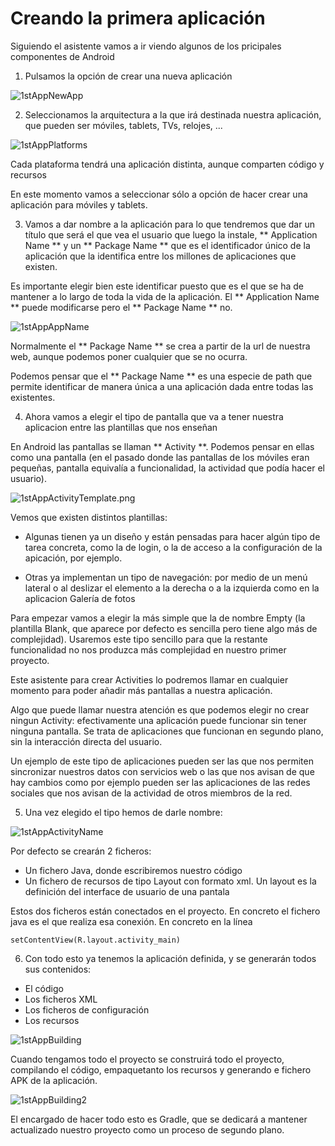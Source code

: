 # Creando la primera aplicación

Siguiendo el asistente vamos a ir viendo algunos de los pricipales componentes de Android


1. Pulsamos la opción de crear una nueva aplicación

![1stAppNewApp](./imagenes/1stAppNewApp.png)

2. Seleccionamos la arquitectura a la que irá destinada nuestra aplicación, que pueden ser móviles, tablets, TVs, relojes, ...

![1stAppPlatforms](./imagenes/1stAppPlatforms.png)

Cada plataforma tendrá una aplicación distinta, aunque comparten código y recursos

En este momento vamos a seleccionar sólo a opción de hacer crear una aplicación para móviles y tablets.

3. Vamos a dar nombre a la aplicación para lo que tendremos que dar un título que será el que vea el usuario que luego la instale, ** Application Name ** y un ** Package Name ** que es el identificador único de la aplicación que la identifica entre los millones de aplicaciones que existen.

Es importante elegir bien este identificar puesto que es el que se ha de mantener a lo largo de toda la vida de la aplicación. El  ** Application Name ** puede modificarse pero el ** Package Name ** no.

![1stAppAppName](./imagenes/1stAppAppName.png)

Normalmente el ** Package Name ** se crea a partir de la url de nuestra web, aunque podemos poner cualquier que se no ocurra.

Podemos pensar que el ** Package Name ** es una especie de path que permite identificar de manera única a una aplicación dada entre todas las existentes.

4. Ahora vamos a elegir el tipo de pantalla que va a tener nuestra aplicacion entre las plantillas que nos enseñan

En Android las pantallas se llaman ** Activity **. Podemos pensar en ellas como una pantalla (en el pasado donde las pantallas de los móviles eran pequeñas, pantalla equivalía a funcionalidad, la actividad que podía hacer el usuario).

![1stAppActivityTemplate.png](./imagenes/1stAppActivityTemplate.png)

Vemos que existen distintos plantillas:

* Algunas tienen ya un diseño y están pensadas para hacer algún tipo de tarea concreta, como la de login, o la de acceso a la configuración de la apicación, por ejemplo.

* Otras ya implementan un tipo de navegación: por medio de un menú lateral o al deslizar el elemento a la derecha o a la izquierda como en la aplicacion Galería de fotos

Para empezar vamos a elegir la más simple que la de nombre Empty (la plantilla Blank, que aparece por defecto es sencilla pero tiene algo más de complejidad). Usaremos este tipo sencillo para que la restante funcionalidad no nos produzca más complejidad en nuestro primer proyecto.

Este asistente para crear Activities lo podremos llamar en cualquier momento para poder añadir más pantallas a nuestra aplicación.

Algo que puede llamar nuestra atención es que podemos elegir no crear ningun Activity: efectivamente una aplicación puede funcionar sin tener ninguna pantalla. Se trata de aplicaciones que funcionan en segundo plano, sin la interacción directa del usuario.

Un ejemplo de este tipo de aplicaciones pueden ser las que nos permiten sincronizar nuestros datos con servicios web o las que nos avisan de que hay cambios como por ejemplo pueden ser las aplicaciones de las redes sociales que nos avisan de la actividad de otros miembros de la red.

5. Una vez elegido el tipo hemos de darle nombre:

![1stAppActivityName](./imagenes/1stAppActivityName.png)

Por defecto se crearán 2 ficheros:

* Un fichero Java, donde escribiremos nuestro código
* Un fichero de recursos de tipo Layout con formato xml. Un layout es la definición del interface de usuario de una pantala

Estos dos ficheros están conectados en el proyecto. En concreto el fichero java es el que realiza esa conexión. En concreto en la línea

	setContentView(R.layout.activity_main)

6. Con todo esto ya tenemos la aplicación definida, y se generarán todos sus contenidos:

* El código
* Los ficheros XML
* Los ficheros de configuración
* Los recursos

![1stAppBuilding](./imagenes/1stAppBuilding.png)

Cuando tengamos todo el proyecto se construirá todo el proyecto, compilando el código, empaquetanto los recursos y generando e fichero APK de la aplicación.

![1stAppBuilding2](./imagenes/1stAppBuilding2.png)

El encargado de hacer todo esto es Gradle, que se dedicará a mantener actualizado nuestro proyecto como un proceso de segundo plano.
